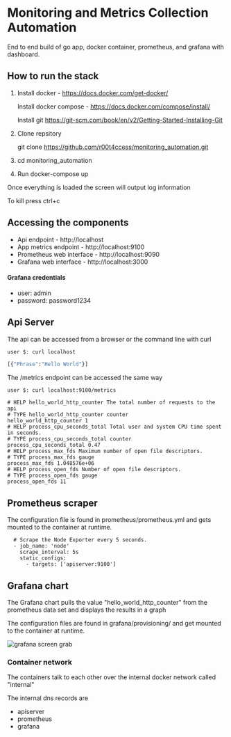 # Monitoring and Metrics Collection Automation
End to end build of go app, docker container, prometheus, and grafana with dashboard.

## How to run the stack

1. Install docker - https://docs.docker.com/get-docker/

   Install docker compose - https://docs.docker.com/compose/install/
   
   Install git https://git-scm.com/book/en/v2/Getting-Started-Installing-Git
   
2. Clone repsitory
   
   git clone https://github.com/r00t4ccess/monitoring_automation.git

3. cd monitoring_automation 

4.  Run docker-compose up

   Once everything is loaded the screen will output log information

   To kill press ctrl+c

## Accessing the components

- Api endpoint - http://localhost
- App metrics endpoint - http://localhost:9100
- Prometheus web interface - http://localhost:9090
- Grafana web interface - http://localhost:3000

#### Grafana credentials
- user: admin 
- password: password1234

## Api Server
The api can be accessed from a browser or the command line with curl

```sh
user $: curl localhost

[{"Phrase":"Hello World"}]
```
The /metrics endpoint can be accessed the same way

```
user $: curl localhost:9100/metrics

# HELP hello_world_http_counter The total number of requests to the api
# TYPE hello_world_http_counter counter
hello_world_http_counter 1
# HELP process_cpu_seconds_total Total user and system CPU time spent in seconds.
# TYPE process_cpu_seconds_total counter
process_cpu_seconds_total 0.47
# HELP process_max_fds Maximum number of open file descriptors.
# TYPE process_max_fds gauge
process_max_fds 1.048576e+06
# HELP process_open_fds Number of open file descriptors.
# TYPE process_open_fds gauge
process_open_fds 11
```

## Prometheus scraper
The configuration file is found in prometheus/prometheus.yml and gets mounted to the container at runtime.

```
  # Scrape the Node Exporter every 5 seconds.
  - job_name: 'node'
    scrape_interval: 5s
    static_configs:
      - targets: ['apiserver:9100']
```

## Grafana chart

The Grafana chart pulls the value "hello_world_http_counter" from the prometheus data set
and displays the results in a graph

The configuration files are found in grafana/provisioning/ and get mounted to the container at runtime.

![grafana screen grab](https://github.com/r00t4ccess/monitoring_automation/blob/master/images/helloapi_grafana.png?raw=true)

### Container network
The containers talk to each other over the internal docker network called "internal"

The internal dns records are
- apiserver
- prometheus
- grafana
